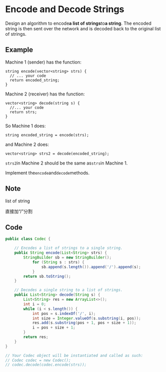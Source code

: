 # Encode and Decode Strings

Design an algorithm to encode**a list of strings**to**a string**. The encoded string is then sent over the network and is decoded back to the original list of strings.

## Example

Machine 1 (sender) has the function:

```
string encode(vector<string> strs) {
  // ... your code
  return encoded_string;
}
```

Machine 2 (receiver) has the function:

```
vector<string> decode(string s) {
  //... your code
  return strs;
}
```

So Machine 1 does:

```
string encoded_string = encode(strs);
```

and Machine 2 does:

```
vector<string> strs2 = decode(encoded_string);
```

`strs2`in Machine 2 should be the same as`strs`in Machine 1.

Implement the`encode`and`decode`methods.

## Note

list of string

直接加“/”分割

## Code

```java
public class Codec {

    // Encodes a list of strings to a single string.
    public String encode(List<String> strs) {
        StringBuilder sb = new StringBuilder();
            for (String s : strs) {
                sb.append(s.length()).append('/').append(s);
            }
        return sb.toString();
    }

    // Decodes a single string to a list of strings.
    public List<String> decode(String s) {
        List<String> res = new ArrayList<>();
        int i = 0;
        while (i < s.length()) {
            int pos = s.indexOf('/', i);
            int size = Integer.valueOf(s.substring(i, pos));
            res.add(s.substring(pos + 1, pos + size + 1));
            i = pos + size + 1;
        }
        return res;
    }
}

// Your Codec object will be instantiated and called as such:
// Codec codec = new Codec();
// codec.decode(codec.encode(strs));
```
